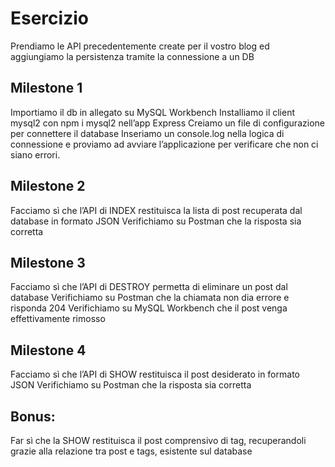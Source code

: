 # Esercizio

Prendiamo le API precedentemente create per il vostro blog ed aggiungiamo la persistenza tramite la connessione a un DB

## Milestone 1

Importiamo il db in allegato su MySQL Workbench
Installiamo il client mysql2 con npm i mysql2 nell’app Express
Creiamo un file di configurazione per connettere il database
Inseriamo un console.log nella logica di connessione e proviamo ad avviare l’applicazione per verificare che non ci siano errori.

## Milestone 2

Facciamo sì che l’API di INDEX restituisca la lista di post recuperata dal database in formato JSON
Verifichiamo su Postman che la risposta sia corretta

## Milestone 3

Facciamo sì che l’API di DESTROY permetta di eliminare un post dal database
Verifichiamo su Postman che la chiamata non dia errore e risponda 204
Verifichiamo su MySQL Workbench che il post venga effettivamente rimosso

## Milestone 4

Facciamo sì che l’API di SHOW restituisca il post desiderato in formato JSON
Verifichiamo su Postman che la risposta sia corretta

## Bonus:

Far sì che la SHOW restituisca il post comprensivo di tag, recuperandoli grazie alla relazione tra post e tags, esistente sul database
